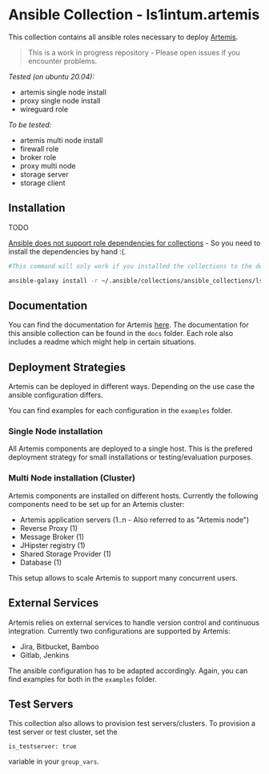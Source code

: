 # Ansible Collection - ls1intum.artemis

This collection contains all ansible roles necessary to deploy [Artemis](https://github.com/ls1intum/Artemis). 

> This is a work in progress repository - Please open issues if you encounter problems.

_Tested (on ubuntu 20.04):_
- artemis single node install 
- proxy single node install 
- wireguard role

_To be tested:_
- artemis multi node install 
- firewall role
- broker role 
- proxy multi node 
- storage server
- storage client 

## Installation 
TODO

[Ansible does not support role dependencies for collections](https://github.com/ansible/ansible/issues/76030) - So you need to install the dependencies by hand :(. 


```bash
#This command will only work if you installed the collections to the default location!

ansible-galaxy install -r ~/.ansible/collections/ansible_collections/ls1intum/artemis/requirements.yml
```

## Documentation

You can find the documentation for Artemis [here](https://docs.artemis.ase.in.tum.de). 
The documentation for this ansible collection can be found in the `docs` folder. Each role also includes a readme which might help in certain situations. 

## Deployment Strategies 

Artemis can be deployed in different ways. Depending on the use case the ansible configuration differs. 

You can find examples for each configuration in the `examples` folder. 

### Single Node installation 
All Artemis components are deployed to a single host. This is the prefered deployment strategy for small installations or testing/evaluation purposes. 

### Multi Node installation (Cluster)
Artemis components are installed on different hosts. Currently the following components need to be set up for an Artemis cluster: 

- Artemis application servers (1..n - Also referred to as "Artemis node")
- Reverse Proxy (1) 
- Message Broker (1)
- JHipster registry (1)
- Shared Storage Provider (1)
- Database (1)

This setup allows to scale Artemis to support many concurrent users. 

## External Services 

Artemis relies on external services to handle version control and continuous integration. Currently two configurations are supported by Artemis: 
- Jira, Bitbucket, Bamboo
- Gitlab, Jenkins

The ansible configuration has to be adapted accordingly. Again, you can find examples for both in the `examples` folder. 

## Test Servers 

This collection also allows to provision test servers/clusters. To provision a test server or test cluster, set the 

```
is_testserver: true
```
variable in your `group_vars`.


